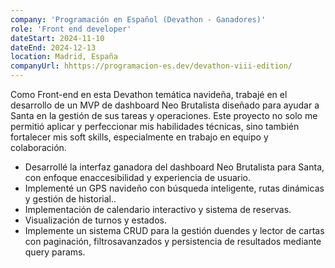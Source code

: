 ```yaml
---
company: 'Programación en Español (Devathon - Ganadores)'
role: 'Front end developer'
dateStart: 2024-11-10
dateEnd: 2024-12-13
location: Madrid, España
companyUrl: hhttps://programacion-es.dev/devathon-viii-edition/
---
```


Como Front-end en esta Devathon temática navideña, trabajé en el desarrollo de un MVP de dashboard Neo Brutalista diseñado para ayudar a Santa en la gestión de sus tareas y operaciones. Este proyecto no solo me permitió aplicar y perfeccionar mis habilidades técnicas, sino también fortalecer mis soft skills, especialmente en trabajo en equipo y colaboración.

- Desarrollé la interfaz ganadora del dashboard Neo Brutalista para Santa, con enfoque enaccesibilidad y experiencia de usuario.
- Implementé un GPS navideño con búsqueda inteligente, rutas dinámicas y gestión de historial..
- Implementación de calendario interactivo y sistema de reservas.
- Visualización de turnos y estados.
- Implemente un sistema CRUD para la gestión duendes y lector de cartas con paginación, filtrosavanzados y persistencia de resultados mediante query params.
